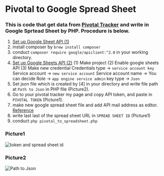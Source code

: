 # Pivotal to Google Spread Sheet

### This is code that get data from [Pivotal Tracker](http://pivotaltracker.com/) and write in Google Sprtead Sheet by PHP. Procedure is below.

1. [Set up Google Sheet API (1)](https://developers.google.com/sheets/api/quickstart/php)
2. install composer by ```brew install composer```
3. conduct ```composer require google/apiclient:^2.0``` in your working directory.
4. [Set up Google Sheets API (2)](http://www.sharkpp.net/blog/2016/09/22/how-to-use-google-spreadsheets-api-for-php.html)
  (1) Make project
  (2) Enable google sheets API
  (3) Make new credential
    Credentials type → `service account key` 
    Service account → `new service account`
    Service account name → You can decide
    Role → `app engine service admin` 
    key type → `Json`
5. Set json file which is created by [4] in your directory and write file path at `Path to Json` in PHP file (Picture2).
6. Go to your pivotal tracker my page and copy API token, and paste in `PIVOTAL TOKEN` (Picture1).
7. make new google spread sheet file and add API mail address as editor.
[Reference](https://www.fillup.io/post/read-and-write-google-sheets-from-php/)
8. write last last of the spread sheet URL in `SPREAD SHEET ID` (Picture1)
9. conduct ```php pivotal_to_spreadsheet.php```

### Picture1
![token and spread sheet id](https://github.com/ShotaOnishi/Pivotal-to-GoogleSpreadSheet/blob/dev_0911/picture/place_of_token_and_id.png?raw=true "pic1")

### Picture2
![Path to Json](https://github.com/ShotaOnishi/Pivotal-to-GoogleSpreadSheet/blob/dev_0911/picture/place_of%20_json_path.png?raw=true "pic2")
